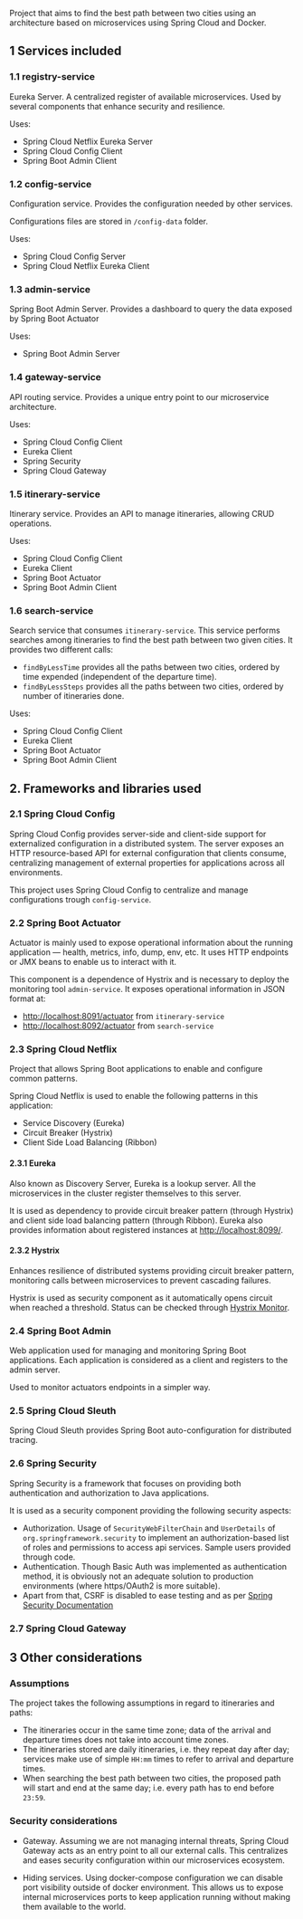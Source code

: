 Project that aims to find the best path between two cities using an 
  architecture based on microservices using Spring Cloud and Docker.

## 1 Services included

### 1.1 registry-service

Eureka Server. A centralized register of available microservices. Used by several 
  components that enhance security and resilience.

Uses:
- Spring Cloud Netflix Eureka Server
- Spring Cloud Config Client
- Spring Boot Admin Client

### 1.2 config-service

Configuration service. Provides the configuration needed by other services.

Configurations files are stored in `/config-data` folder.

Uses:
- Spring Cloud Config Server
- Spring Cloud Netflix Eureka Client

### 1.3 admin-service

Spring Boot Admin Server. Provides a dashboard to query the data exposed by Spring Boot
Actuator

Uses:
- Spring Boot Admin Server

### 1.4 gateway-service

API routing service. Provides a unique entry point to our microservice architecture.

Uses:
- Spring Cloud Config Client
- Eureka Client
- Spring Security
- Spring Cloud Gateway

### 1.5 itinerary-service

Itinerary service. Provides an API to manage itineraries, allowing CRUD operations.

Uses:
- Spring Cloud Config Client
- Eureka Client
- Spring Boot Actuator
- Spring Boot Admin Client

### 1.6 search-service

Search service that consumes `itinerary-service`. This service performs searches among 
  itineraries to find the best path between two given cities. It provides two different calls:
- `findByLessTime` provides all the paths between two cities, ordered by time expended 
  (independent of the departure time).
- `findByLessSteps` provides all the paths between two cities, ordered by number of 
  itineraries done.

Uses:
- Spring Cloud Config Client
- Eureka Client
- Spring Boot Actuator
- Spring Boot Admin Client

## 2. Frameworks and libraries used

### 2.1 Spring Cloud Config

Spring Cloud Config provides server-side and client-side support for externalized 
  configuration in a distributed system. The server exposes an HTTP resource-based API 
  for external configuration that clients consume, centralizing management of external 
  properties for applications across all environments.

This project uses Spring Cloud Config to centralize and manage configurations trough 
  `config-service`.

### 2.2 Spring Boot Actuator

Actuator is mainly used to expose operational information about 
  the running application — health, metrics, info, dump, env, etc. It uses HTTP endpoints 
  or JMX beans to enable us to interact with it.

This component is a dependence of Hystrix and is necessary to deploy the monitoring
  tool `admin-service`. It exposes operational information in JSON format at:
- <http://localhost:8091/actuator> from `itinerary-service`
- <http://localhost:8092/actuator> from `search-service`

### 2.3 Spring Cloud Netflix

Project that allows Spring Boot applications to enable and configure common patterns. 

Spring Cloud Netflix is used to enable the following patterns in this application:
- Service Discovery (Eureka)
- Circuit Breaker (Hystrix)
- Client Side Load Balancing (Ribbon)

#### 2.3.1 Eureka

Also known as Discovery Server, Eureka is a lookup server. All the microservices in the
  cluster register themselves to this server.

It is used as dependency to provide circuit breaker pattern (through Hystrix) and 
  client side load balancing pattern (through Ribbon). Eureka also provides information 
  about registered instances at <http://localhost:8099/>.

#### 2.3.2 Hystrix

Enhances resilience of distributed systems providing circuit breaker pattern, monitoring
  calls between microservices to prevent cascading failures.

Hystrix is used as security component as it automatically opens circuit when reached a 
  threshold. Status can be checked through
  [Hystrix Monitor](http://localhost:8092/hystrix/monitor?stream=http%3A%2F%2Flocalhost%3A8092%2Factuator%2Fhystrix.stream%20).

### 2.4 Spring Boot Admin

Web application used for managing and monitoring Spring Boot applications. Each 
  application is considered as a client and registers to the admin server.

Used to monitor actuators endpoints in a simpler way.

### 2.5 Spring Cloud Sleuth

Spring Cloud Sleuth provides Spring Boot auto-configuration for distributed tracing.

### 2.6 Spring Security

Spring Security is a framework that focuses on providing both authentication and 
  authorization to Java applications.

It is used as a security component providing the following security aspects:

- Authorization. Usage of `SecurityWebFilterChain` and `UserDetails` of
  `org.springframework.security` to implement an authorization-based list of
  roles and permissions to access api services. Sample users provided through code.
- Authentication. Though Basic Auth was implemented as authentication method, it is
  obviously not an adequate solution to production environments (where https/OAuth2
  is more suitable).
- Apart from that, CSRF is disabled to ease testing and as per [Spring Security 
  Documentation](https://docs.spring.io/autorepo/docs/spring-security/4.0.0.RELEASE/reference/html/csrf.html#when-to-use-csrf-protection)

### 2.7 Spring Cloud Gateway



## 3 Other considerations

### Assumptions

The project takes the following assumptions in regard to itineraries and paths:

- The itineraries occur in the same time zone; data of the arrival and departure times
  does not take into account time zones.
- The itineraries stored are daily itineraries, i.e. they repeat day after day;
  services make use of simple `HH:mm` times to refer to arrival and departure times.
- When searching the best path between two cities, the proposed path will start and end
  at the same day; i.e. every path has to end before `23:59`.

### Security considerations

- Gateway. Assuming we are not managing internal threats, Spring Cloud Gateway acts as an
  entry point to all our external calls. This centralizes and eases security configuration
  within our microservices ecosystem.
  
- Hiding services. Using docker-compose configuration we can disable port visibility 
  outside of docker environment. This allows us to expose internal microservices ports 
  to keep application running without making them available to the world.
